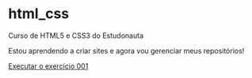 # html_css
 Curso de HTML5 e CSS3 do Estudonauta

 Estou aprendendo a criar sites e agora vou gerenciar meus repositórios!

 <a href= "https://doug-melo.github.io/html_css/exercícios/ex001/index.html" target="_blank"> 
 Executar o exercício 001 </a>
